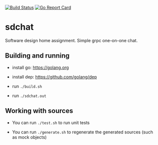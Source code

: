 [![Build Status](https://travis-ci.org/xosmig/sdchat.svg?branch=master)](https://travis-ci.org/xosmig/sdchat)
[![Go Report Card](https://goreportcard.com/badge/github.com/xosmig/sdchat)](https://goreportcard.com/report/github.com/xosmig/sdchat)

# sdchat

Software design home assignment. Simple grpc one-on-one chat.

## Building and running

* install go: https://golang.org

* install dep: https://github.com/golang/dep

* run `./build.sh`

* run `./sdchat.out`

## Working with sources

* You can run `./test.sh` to run unit tests

* You can run `./generate.sh` to regenerate the generated sources (such as mock objects)
